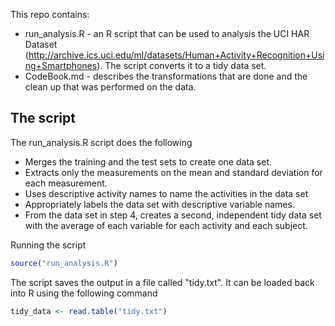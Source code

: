 
This repo contains:
* run_analysis.R - an R script that can be used to analysis the UCI HAR Dataset (http://archive.ics.uci.edu/ml/datasets/Human+Activity+Recognition+Using+Smartphones).
The script converts it to a tidy data set.
* CodeBook.md - describes the transformations that are done and the clean up that was performed on the data.

## The script

The run_analysis.R script does the following
- Merges the training and the test sets to create one data set.
- Extracts only the measurements on the mean and standard deviation for each measurement.
- Uses descriptive activity names to name the activities in the data set
- Appropriately labels the data set with descriptive variable names.
- From the data set in step 4, creates a second, independent tidy data set with the average of each variable for each activity and each subject.

Running the script
```R
source("run_analysis.R")
```

The script saves the output in a file called "tidy.txt". It can be loaded back into R using the following command

```R
tidy_data <- read.table("tidy.txt")
```
